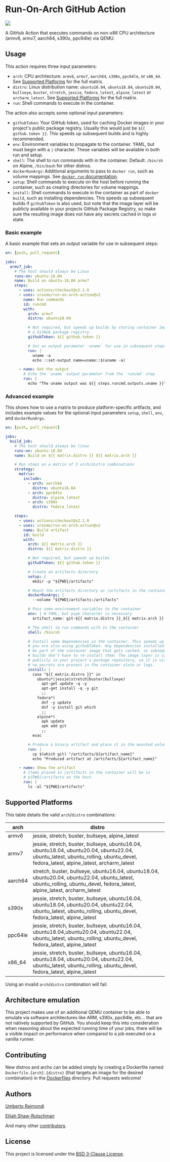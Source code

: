 # Run-On-Arch GitHub Action

[![](https://github.com/uraimo/run-on-arch-action/workflows/test/badge.svg)](https://github.com/uraimo/run-on-arch-action)

A GitHub Action that executes commands on non-x86 CPU architecture (armv6, armv7, aarch64, s390x, ppc64le) via QEMU.

## Usage

This action requires three input parameters:

* `arch`: CPU architecture: `armv6`, `armv7`, `aarch64`, `s390x`, `ppc64le`, or `x86_64`. See [Supported Platforms](#supported-platforms) for the full matrix.
* `distro`: Linux distribution name: `ubuntu16.04`, `ubuntu18.04`, `ubuntu20.04`, `bullseye`, `buster`, `stretch`, `jessie`, `fedora_latest`, `alpine_latest` or `archarm_latest`. See [Supported Platforms](#supported-platforms) for the full matrix.
* `run`: Shell commands to execute in the container.

The action also accepts some optional input parameters:

* `githubToken`: Your GitHub token, used for caching Docker images in your project's public package registry. Usually this would just be `${{ github.token }}`. This speeds up subsequent builds and is highly recommended.
* `env`: Environment variables to propagate to the container. YAML, but must begin with a `|` character. These variables will be available in both run and setup.
* `shell`: The shell to run commands with in the container. Default: `/bin/sh` on Alpine, `/bin/bash` for other distros.
* `dockerRunArgs`: Additional arguments to pass to `docker run`, such as volume mappings. See [`docker run` documentation](https://docs.docker.com/engine/reference/commandline/run).
* `setup`: Shell commands to execute on the host before running the container, such as creating directories for volume mappings.
* `install`: Shell commands to execute in the container as part of `docker build`, such as installing dependencies. This speeds up subsequent builds if `githubToken` is also used, but note that the image layer will be publicly available in your projects GitHub Package Registry, so make sure the resulting image does not have any secrets cached in logs or state.

### Basic example

A basic example that sets an output variable for use in subsequent steps:

```yaml
on: [push, pull_request]

jobs:
  armv7_job:
    # The host should always be Linux
    runs-on: ubuntu-18.04
    name: Build on ubuntu-18.04 armv7
    steps:
      - uses: actions/checkout@v2.1.0
      - uses: uraimo/run-on-arch-action@v2
        name: Run commands
        id: runcmd
        with:
          arch: armv7
          distro: ubuntu18.04

          # Not required, but speeds up builds by storing container images in
          # a GitHub package registry.
          githubToken: ${{ github.token }}

          # Set an output parameter `uname` for use in subsequent steps
          run: |
            uname -a
            echo ::set-output name=uname::$(uname -a)

      - name: Get the output
        # Echo the `uname` output parameter from the `runcmd` step
        run: |
          echo "The uname output was ${{ steps.runcmd.outputs.uname }}"
```

### Advanced example

This shows how to use a matrix to produce platform-specific artifacts, and includes example values for the optional input parameters `setup`, `shell`, `env`, and `dockerRunArgs`.

```yaml
on: [push, pull_request]

jobs:
  build_job:
    # The host should always be linux
    runs-on: ubuntu-18.04
    name: Build on ${{ matrix.distro }} ${{ matrix.arch }}

    # Run steps on a matrix of 3 arch/distro combinations
    strategy:
      matrix:
        include:
          - arch: aarch64
            distro: ubuntu18.04
          - arch: ppc64le
            distro: alpine_latest
          - arch: s390x
            distro: fedora_latest

    steps:
      - uses: actions/checkout@v2.1.0
      - uses: uraimo/run-on-arch-action@v2
        name: Build artifact
        id: build
        with:
          arch: ${{ matrix.arch }}
          distro: ${{ matrix.distro }}

          # Not required, but speeds up builds
          githubToken: ${{ github.token }}

          # Create an artifacts directory
          setup: |
            mkdir -p "${PWD}/artifacts"

          # Mount the artifacts directory as /artifacts in the container
          dockerRunArgs: |
            --volume "${PWD}/artifacts:/artifacts"

          # Pass some environment variables to the container
          env: | # YAML, but pipe character is necessary
            artifact_name: git-${{ matrix.distro }}_${{ matrix.arch }}

          # The shell to run commands with in the container
          shell: /bin/sh

          # Install some dependencies in the container. This speeds up builds if
          # you are also using githubToken. Any dependencies installed here will
          # be part of the container image that gets cached, so subsequent
          # builds don't have to re-install them. The image layer is cached
          # publicly in your project's package repository, so it is vital that
          # no secrets are present in the container state or logs.
          install: |
            case "${{ matrix.distro }}" in
              ubuntu*|jessie|stretch|buster|bullseye)
                apt-get update -q -y
                apt-get install -q -y git
                ;;
              fedora*)
                dnf -y update
                dnf -y install git which
                ;;
              alpine*)
                apk update
                apk add git
                ;;
            esac

          # Produce a binary artifact and place it in the mounted volume
          run: |
            cp $(which git) "/artifacts/${artifact_name}"
            echo "Produced artifact at /artifacts/${artifact_name}"

      - name: Show the artifact
        # Items placed in /artifacts in the container will be in
        # ${PWD}/artifacts on the host.
        run: |
          ls -al "${PWD}/artifacts"
```

## Supported Platforms

This table details the valid `arch`/`distro` combinations:


| arch     | distro     |
| -------- | ---------- |
| armv6    | jessie, stretch, buster, bullseye, alpine_latest |
| armv7    | jessie, stretch, buster, bullseye, ubuntu16.04, ubuntu18.04, ubuntu20.04, ubuntu22.04, ubuntu_latest, ubuntu_rolling, ubuntu_devel, fedora_latest, alpine_latest, archarm_latest |
| aarch64  | stretch, buster, bullseye, ubuntu16.04, ubuntu18.04, ubuntu20.04, ubuntu22.04, ubuntu_latest, ubuntu_rolling, ubuntu_devel, fedora_latest, alpine_latest, archarm_latest |
| s390x    | jessie, stretch, buster, bullseye, ubuntu16.04, ubuntu18.04, ubuntu20.04, ubuntu22.04, ubuntu_latest, ubuntu_rolling, ubuntu_devel, fedora_latest, alpine_latest |
| ppc64le  | jessie, stretch, buster, bullseye, ubuntu16.04, ubuntu18.04,ubuntu20.04, ubuntu22.04, ubuntu_latest, ubuntu_rolling, ubuntu_devel, fedora_latest, alpine_latest |
| x86_64  | jessie, stretch, buster, bullseye, ubuntu16.04, ubuntu18.04, ubuntu20.04, ubuntu22.04, ubuntu_latest, ubuntu_rolling, ubuntu_devel, fedora_latest, alpine_latest |


Using an invalid `arch`/`distro` combination will fail.

## Architecture emulation

This project makes use of an additional QEMU container to be able to emulate via software architectures like ARM, s390x, ppc64le, etc... that are not natively supported by GitHub. You should keep this into consideration when reasoning about the expected running time of your jobs, there will be a visible impact on performance when compared to a job executed on a vanilla runner.

## Contributing

New distros and archs can be added simply by creating a Dockerfile named `Dockerfile.{arch}.{distro}` (that targets an image for the desired combination) in the [Dockerfiles](https://github.com/uraimo/run-on-arch-action/blob/master/Dockerfiles) directory. Pull requests welcome!

## Authors

[Umberto Raimondi](https://github.com/uraimo)

[Elijah Shaw-Rutschman](https://github.com/elijahr)

And many other [contributors](https://github.com/uraimo/run-on-arch-action/graphs/contributors).

## License

This project is licensed under the [BSD 3-Clause License](https://github.com/uraimo/run-on-arch-action/blob/master/LICENSE).
